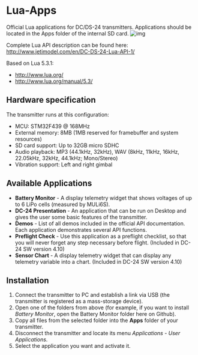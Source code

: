 # Lua-Apps
Official Lua applications for DC/DS-24 transmitters. Applications should be located in the Apps folder of the internal SD card.
![img](http://www.jetimodel.com/files/photo-thumb/DSCN7506.jpg)



Complete Lua API description can be found here: http://www.jetimodel.com/en/DC-DS-24-Lua-API-1/

Based on Lua 5.3.1:
- http://www.lua.org/
- http://www.lua.org/manual/5.3/


## Hardware specification
The transmitter runs at this configuration:
-	MCU: STM32F439 @ 168MHz
-	External memory: 8MB (1MB reserved for framebuffer and system resources)
-	SD card support: Up to 32GB micro SDHC
-	Audio playback: MP3 (44.1kHz, 32kHz), WAV (8kHz, 11kHz, 16kHz, 22.05kHz, 32kHz, 44.1kHz; Mono/Stereo)
-	Vibration support: Left and right gimbal


 ## Available Applications
 - **Battery Monitor** - A display telemetry widget that shows voltages of up to 6 LiPo cells (measured by MULi6S).
 - **DC-24 Presentation** - An application that can be run on Desktop and gives the user some basic features of the transmitter.
 - **Demos** - List of all demos included in the official API documentation. Each application demonstrates several API functions.
 - **Preflight Check** - Use this application as a preflight checklist, so that you will never forget any step necessary before flight. (Included in DC-24 SW version 4.10)
 - **Sensor Chart** - A display telemetry widget that can display any telemetry variable into a chart. (Included in DC-24 SW version 4.10) 

##  Installation
1. Connect the transmitter to PC and establish a link via USB (the transmitter is registered as a mass-storage device).
2. Open one of the folders from above (for example, if you want to install *Battery Monitor*, open the Battery Monitor folder here on Github).
3. Copy all files from the selected folder into the **Apps** folder of your transmitter.
4. Disconnect the transmitter and locate its menu *Applications - User Applications*.
5. Select the application you want and activate it.
